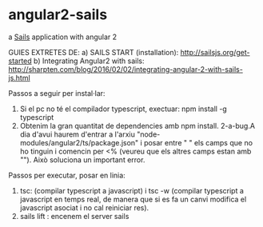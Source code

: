 # angular2-sails

a [Sails](http://sailsjs.org) application with angular 2

GUIES EXTRETES DE:
 a) SAILS START (installation): http://sailsjs.org/get-started
 b) Integrating Angular2 with sails: http://sharpten.com/blog/2016/02/02/integrating-angular-2-with-sails-js.html

Passos a seguir per instal·lar:

1. Si el pc no té el compilador typescript, exectuar: npm install -g typescript
2. Obtenim la gran quantitat de dependencies amb npm install.
 2-a-bug.A dia d'avui haurem d'entrar a l'arxiu "node-modules/angular2/ts/package.json" i posar entre " " els camps que no ho tinguin i comencin per <% (veureu que els altres camps estan amb ""). Això soluciona un important error.
 
Passos per executar, posar en linia:

1. tsc: (compilar typescript a javascript) i tsc -w (compilar typescript a javascript en temps real, de manera que si es fa un canvi modifica el javascript asociat i no cal reiniciar res).
2. sails lift : encenem el server sails

